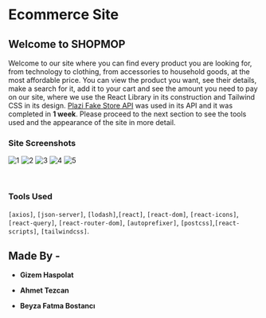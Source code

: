 # Ecommerce Site

## Welcome to SHOPMOP

Welcome to our site where you can find every product you are looking for, from technology to clothing, from accessories to household goods, at the most affordable price. You can view the product you want, see their details, make a search for it, add it to your cart and see the amount you need to pay on our site, where we use the React Library in its construction and Tailwind CSS in its design. [Plazi Fake Store API](https://fakeapi.platzi.com/) was used in its API and it was completed in **1 week**. Please proceed to the next section to see the tools used and the appearance of the site in more detail.

### Site Screenshots

![1](https://user-images.githubusercontent.com/101428880/175692066-80b51757-ab51-41a0-adc6-ba1b2316e49c.png)
![2](https://user-images.githubusercontent.com/101428880/175694440-590be2f5-ed98-4b77-a90c-ea3c680e34df.png)
![3](https://user-images.githubusercontent.com/101428880/175694517-33015489-c008-4211-8914-c4735ee6d74e.png)
![4](https://user-images.githubusercontent.com/101428880/175694588-61628bb4-1c83-4e4b-b1be-d9fb8de4173d.png)
![5](https://user-images.githubusercontent.com/101428880/175694650-44d8247d-9f18-4f38-ace2-8444a5785aed.png)

<br>

### Tools Used

`[axios]`, `[json-server]`, `[lodash]`,`[react]`, `[react-dom]`, `[react-icons]`, `[react-query]`, `[react-router-dom]`, `[autoprefixer]`, `[postcss]`,`[react-scripts]`, `[tailwindcss]`.

## Made By -

- **Gizem Haspolat**

- **Ahmet Tezcan**

- **Beyza Fatma Bostancı**
